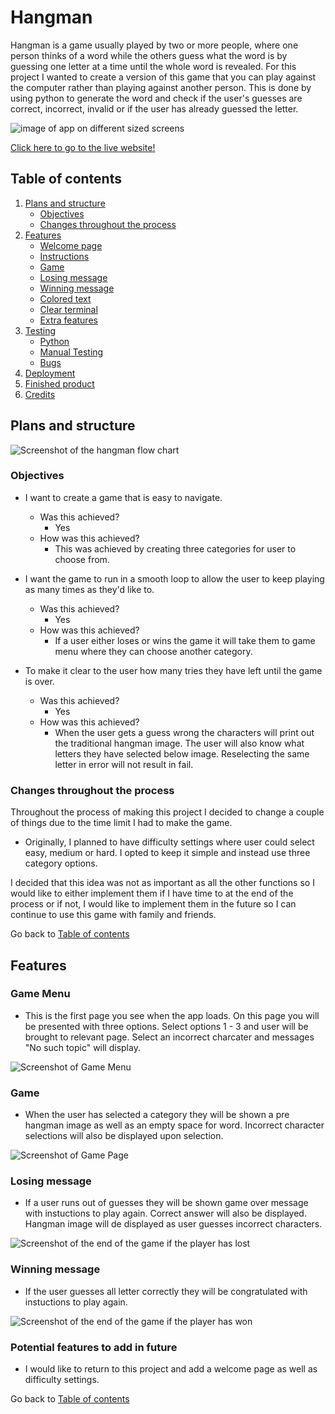 # Hangman

Hangman is a game usually played by two or more people, where one person thinks of a word while the others guess what the word is by guessing one letter at a time until the whole word is revealed.
For this project I wanted to create a version of this game that you can play against the computer rather than playing against another person.
This is done by using python to generate the word and check if the user's guesses are correct, incorrect, invalid or if the user has already guessed the letter.

<img src="images/amireponsive.png" alt="image of app on different sized screens">

[Click here to go to the live website!](https://iankanehangman.herokuapp.com/) 

## Table of contents 

1. [Plans and structure](#plans-and-structure)
    - [Objectives](#objectives)
    - [Changes throughout the process](#changes-throughout-the-process)
2. [Features](#features)
    - [Welcome page](#welcome-page)
    - [Instructions](#instructions)
    - [Game](#game)
    - [Losing message](#losing-message)   
    - [Winning message](#winning-message) 
    - [Colored text](#colored-text) 
    - [Clear terminal](#clear-terminal)
    - [Extra features](#extra-features)
3. [Testing](#testing)
    - [Python](#python)
    - [Manual Testing](#manual-testing)
    - [Bugs](#bugs)
4. [Deployment](#deployment)
5. [Finished product](#finished-product)
6. [Credits](#credits)

## Plans and structure 

<img src="images/hangmanflowchart.png" alt="Screenshot of the hangman flow chart">  

### Objectives

- I want to create a game that is easy to navigate. 
    - Was this achieved?
        - Yes
    - How was this achieved?
        - This was achieved by creating three categories for user to choose from.
                        
 - I want the game to run in a smooth loop to allow the user to keep playing as many times as they'd like to. 
    - Was this achieved?
        - Yes
    - How was this achieved?
        - If a user either loses or wins the game it will take them to game menu where they can choose another category.

- To make it clear to the user how many tries they have left until the game is over.
    - Was this achieved?
        - Yes
    - How was this achieved?
        - When the user gets a guess wrong the characters will print out the traditional hangman image. The user will also know what letters they have selected below image. Reselecting the same letter in error will not result in fail.

### Changes throughout the process

Throughout the process of making this project I decided to change a couple of things due to the time limit I had to make the game. 

- Originally, I planned to have difficulty settings where user could select easy, medium or hard. I opted to keep it simple and instead use three category options.

I decided that this idea was not as important as all the other functions so I would like to either implement them if I have time to at the end of the process or if not, I would like to implement them in the future so I can continue to use this game with family and friends. 

Go back to [Table of contents](#table-of-contents)

## Features 

### Game Menu
- This is the first page you see when the app loads. On this page you will be presented with three options. Select options 1 - 3 and user will be brought to relevant page. Select an incorrect charcater and messages "No such topic" will display.
<img src="images/hangmanmenu.png" alt="Screenshot of Game Menu">

### Game
- When the user has selected a category they will be shown a pre hangman image as well as an empty space for word. Incorrect character selections will also be displayed upon selection.
<img src="images/hangmanimage.png" alt="Screenshot of Game Page">

### Losing message
- If a user runs out of guesses they will be shown game over message with instuctions to play again. Correct answer will also be displayed. Hangman image will de displayed as user guesses incorrect characters.
<img src="images/hangmangameover.png" alt="Screenshot of the end of the game if the player has lost">

### Winning message
- If the user guesses all letter correctly they will be congratulated with instuctions to play again.
<img src="images/hangmanwin.png" alt="Screenshot of the end of the game if the player has won">

### Potential features to add in future
- I would like to return to this project and add a welcome page as well as difficulty settings. 

Go back to [Table of contents](#table-of-contents)